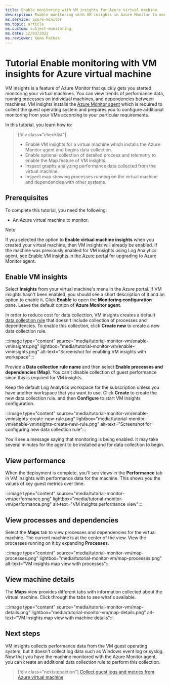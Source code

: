 ```yaml
---
title: Enable monitoring with VM insights for Azure virtual machine
description: Enable monitoring with VM insights in Azure Monitor to monitor an Azure virtual machine.
ms.service: azure-monitor
ms.topic: article
ms.custom: subject-monitoring
ms.date: 12/03/2022
ms.reviewer: Xema Pathak
---
```


# Tutorial Enable monitoring with VM insights for Azure virtual machine
VM insights is a feature of Azure Monitor that quickly gets you started monitoring your virtual machines. You can view trends of performance data, running processes on individual machines, and dependencies between machines. VM insights installs the [Azure Monitor agent](../agents/azure-monitor-agent-overview.md) which is required to collect the guest operating system and prepares you to configure additional monitoring from your VMs according to your particular requirements. 

In this tutorial, you learn how to:

> [!div class="checklist"]
> * Enable VM insights for a virtual machine which installs the Azure Monitor agent and begins data collection.
> * Enable optional collection of detailed process and telemetry to enable the Map feature of VM insights.
> * Inspect graphs analyzing performance data collected from the virtual machine. 
> * Inspect map showing processes running on the virtual machine and dependencies with other systems.


## Prerequisites
To complete this tutorial, you need the following: 

- An Azure virtual machine to monitor.

> [!NOTE]
> If you selected the option to **Enable virtual machine insights** when you created your virtual machine, then VM insights will already be enabled. If the machine was previously enabled for VM insights using Log Analytics agent, see [Enable VM insights in the Azure portal](vminsights-enable-portal.md) for upgrading to Azure Monitor agent.



## Enable VM insights
Select **Insights** from your virtual machine's menu in the Azure portal. If VM insights hasn't been enabled, you should see a short description of it and an option to enable it. Click **Enable** to open the **Monitoring configuration** pane. Leave the default option of **Azure Monitor agent**. 

In order to reduce cost for data collection, VM insights creates a default [data collection rule](../essentials/data-collection-rule-overview.md) that doesn't include collection of processes and dependencies. To enable this collection, click **Create new** to create a new data collection rule.

:::image type="content" source="media/tutorial-monitor-vm/enable-vminsights.png" lightbox="media/tutorial-monitor-vm/enable-vminsights.png" alt-text="Screenshot for enabling VM insights with workspace":::

Provide a **Data collection rule name** and then select **Enable processes and dependencies (Map)**. You can't disable collection of guest performance since this is required for VM insights.

Keep the default Log Analytics workspace for the subscription unless you have another workspace that you want to use. Click **Create** to create the new data collection rule. and then **Configure** to start VM insights configuration.

:::image type="content" source="media/tutorial-monitor-vm/enable-vminsights-create-new-rule.png" lightbox="media/tutorial-monitor-vm/enable-vminsights-create-new-rule.png" alt-text="Screenshot for configuring new data collection rule":::


You'll see a message saying that monitoring is being enabled. It may take several minutes for the agent to be installed and for data collection to begin. 



## View performance
When the deployment is complete, you'll see views in the **Performance** tab in VM insights with performance data for the machine. This shows you the values of key guest metrics over time. 

:::image type="content" source="media/tutorial-monitor-vm/performance.png" lightbox="media/tutorial-monitor-vm/performance.png" alt-text="VM insights performance view":::

## View processes and dependencies
Select the **Maps** tab to view processes and dependencies for the virtual machine. The current machine is at the center of the view. View the processes running on it by expanding **Processes**.

:::image type="content" source="media/tutorial-monitor-vm/map-processes.png" lightbox="media/tutorial-monitor-vm/map-processes.png" alt-text="VM insights map view with processes":::


## View machine details
The **Maps** view provides different tabs with information collected about the virtual machine. Click through the tabs to see what's available.

:::image type="content" source="media/tutorial-monitor-vm/map-details.png" lightbox="media/tutorial-monitor-vm/map-details.png" alt-text="VM insights map view with machine details":::

## Next steps
VM insights collects performance data from the VM guest operating system, but it doesn't collect log data such as Windows event log or syslog. Now that you have the machine monitored with the Azure Monitor agent, you can create an additional data collection rule to perform this collection.

> [!div class="nextstepaction"]
> [Collect guest logs and metrics from Azure virtual machine](tutorial-monitor-vm-guest.md)


